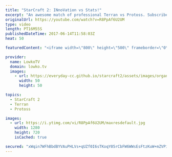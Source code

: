 ```yaml
---
title: "StarCraft 2: INnoVation vs Stats!"
excerpt: "An awesome match of professional Terran vs Protoss. Subscribe for more videos: http://lowko.tv/youtube Neeblet vs Snute: https://goo.gl/8paMLW  INnoVation vs Stats is an incredibly high level Terran vs Protoss. Both of these players are some of the very best in their respective races. Both have been"
originalUrl: https://youtube.com/watch?v=R8PpAf6U2UM
type: video
length: PT16M55S
publishedDateTime: 2017-06-14T11:58:03Z
heat: 50

featuredContent: "<iframe width=\"800\" height=\"500\" frameborder=\"0\" src=\"https://www.youtube.com/embed/R8PpAf6U2UM\" allow=\"accelerometer; autoplay; encrypted-media; gyroscope; picture-in-picture\" allowfullscreen></iframe>"

provider:
  name: LowkoTV
  domain: lowko.tv
  images:
    - url: https://everyday-cc.github.io/starcraft2/assets/images/organizations/lowko.tv-50x50.jpg
      width: 50
      height: 50

topics:
  - StarCraft 2
  - Terran
  - Protoss

images:
  - url: https://i.ytimg.com/vi/R8PpAf6U2UM/maxresdefault.jpg
    width: 1280
    height: 720
    isCached: true

secured: "xWqin7WFhBbdBYVAuPHLVs+qUZf0I6sTKoqY05rCbFW6WWsEsFtzKuW+mZVPirtWVMvV0jVjxNrvCrnd2F8aC+zm6lw6uJBeRlOiPV+lGtg0lnGShXQ6kx/oWlvv011coOneVKPwGt/p1wclD8LIBdJ3QYFiuN6S91p3QJ3OLe4N32y+dtOVFV8s0yA/CuVJeRDBBATNG3KruHI50lYYGEHFWOyHXeHT5h4xaHV7Qsgt4NCeQubrhVACdPjBHu3XoC65IA0XguxpQnA/bkVyEAw3S2J4PcM6kvRzHWf6AoLfRlshR8iga0SxdGy5uhLPRo0LjesWV79PTYyU+sM3czxiZUn2FpGctnyf1+PUChwnV9pEXzbgB57yVv6URYgOrPb7xGqDnNg7oJvhTIKLpK39CM2NChezGxclvQkJW7k=;OAe3tQb+71fhpHpjCcJ/EA=="
---
```


